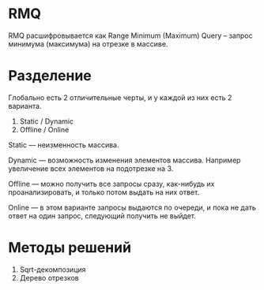 # RMQ

RMQ расшифровывается как Range Minimum (Maximum) Query – запрос минимума (максимума) на отрезке в массиве.

# Разделение

Глобально есть 2 отличительные черты, и у каждой из них есть 2 варианта.

  1. Static / Dynamic
  2. Offline / Online

Static — неизменность массива.

Dynamic — возможность изменения элементов массива. Например увеличение всех элементов на подотрезке на 3.

Offline — можно получить все запросы сразу, как-нибудь их проанализировать, и только потом выдать на них ответ.

Online — в этом варианте запросы выдаются по очереди, и пока не дать ответ на один запрос, следующий получить не выйдет.

# Методы решений

  1. Sqrt-декомпозиция
  2. Дерево отрезков
